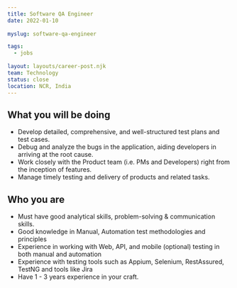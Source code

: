 ```yaml
---
title: Software QA Engineer
date: 2022-01-10
 
myslug: software-qa-engineer

tags: 
  - jobs
  
layout: layouts/career-post.njk
team: Technology
status: close
location: NCR, India
---
```

## What you will be doing
- Develop detailed, comprehensive, and well-structured test plans and test cases.
- Debug and analyze the bugs in the application, aiding developers in arriving at the root cause.
- Work closely with the Product team (i.e. PMs and Developers) right from the inception of features.
- Manage timely testing and delivery of products and related tasks.

## Who you are
- Must have good analytical skills, problem-solving & communication skills.
- Good knowledge in Manual, Automation test methodologies and principles
- Experience in working with Web, API, and mobile (optional) testing in both manual and automation
- Experience with testing tools such as Appium, Selenium, RestAssured, TestNG and tools like Jira
- Have 1 - 3 years experience in your craft.

